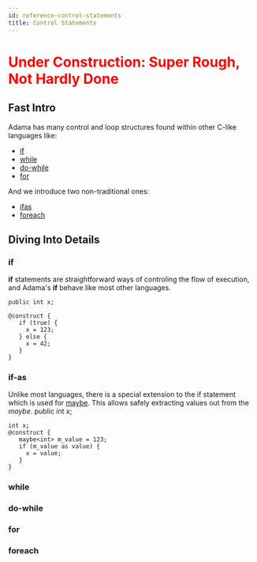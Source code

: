```yaml
---
id: reference-control-statements
title: Control Statements
---
```


<h1><font color="red">Under Construction: Super Rough, Not Hardly Done</font></h1>

## Fast Intro

Adama has many control and loop structures found within other C-like languages like:

* [if](#if)
* [while](#while)
* [do-while](#do-while)
* [for](#for)

And we introduce two non-traditional ones:
* [ifas](#ifas)
* [foreach](#foreach)

## Diving Into Details

### if

**if** statements are straightforward ways of controling the flow of execution, and Adama's **if** behave like most other languages.

```adama
public int x;

@construct {
   if (true) {
     x = 123;
   } else {
   	 x = 42;
   }
}
```

### if-as

Unlike most languages, there is a special extension to the if statement which is used for [maybe](/docs/reference-maybe-types). This allows safely extracting values out from the *maybe*.
public int x;

```adama
int x;
@construct {
   maybe<int> m_value = 123;
   if (m_value as value) {
     x = value;
   }
}
```

### while

### do-while

### for

### foreach
